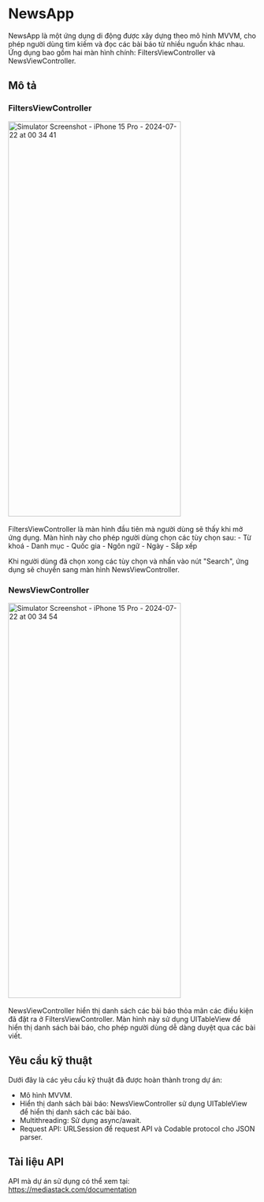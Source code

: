 # NewsApp
NewsApp là một ứng dụng di động được xây dựng theo mô hình MVVM, cho phép người dùng tìm kiếm và đọc các bài báo từ nhiều nguồn khác nhau. Ứng dụng bao gồm hai màn hình chính: FiltersViewController và NewsViewController.

## Mô tả
### FiltersViewController

<img src="https://github.com/user-attachments/assets/50100b92-3f8f-4c8b-93c0-d23535bbfd34" alt="Simulator Screenshot - iPhone 15 Pro - 2024-07-22 at 00 34 41" width="350" height="800">
<br>
<br>
FiltersViewController là màn hình đầu tiên mà người dùng sẽ thấy khi mở ứng dụng. Màn hình này cho phép người dùng chọn các tùy chọn sau:
- Từ khoá
- Danh mục
- Quốc gia
- Ngôn ngữ
- Ngày
- Sắp xếp
  
Khi người dùng đã chọn xong các tùy chọn và nhấn vào nút "Search", ứng dụng sẽ chuyển sang màn hình NewsViewController.

### NewsViewController

<img src="https://github.com/user-attachments/assets/a33db7b6-36d6-411f-a1f3-47a601f63f0c" alt="Simulator Screenshot - iPhone 15 Pro - 2024-07-22 at 00 34 54" width="350" height="800">
<br>
<br>
NewsViewController hiển thị danh sách các bài báo thỏa mãn các điều kiện đã đặt ra ở FiltersViewController. Màn hình này sử dụng UITableView để hiển thị danh sách bài báo, cho phép người dùng dễ dàng duyệt qua các bài viết.

## Yêu cầu kỹ thuật
Dưới đây là các yêu cầu kỹ thuật đã được hoàn thành trong dự án:
- Mô hình MVVM.
- Hiển thị danh sách bài báo: NewsViewController sử dụng UITableView để hiển thị danh sách các bài báo.
- Multithreading: Sử dụng async/await.
- Request API: URLSession để request API và Codable protocol cho JSON parser.

## Tài liệu API
API mà dự án sử dụng có thể xem tại: https://mediastack.com/documentation
